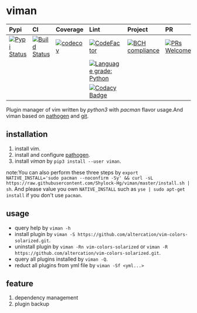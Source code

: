 # viman

|Pypi|CI|Coverage|Lint|Project|PR|
|:--|:--|:--|:--|:--|:--|
|[![Pypi Status](https://img.shields.io/badge/pypi-v0.0.11-brightgreen.svg)](https://pypi.org/project/viman/)|[![Build Status](https://travis-ci.org/Shylock-Hg/viman.svg?branch=master)](https://travis-ci.org/Shylock-Hg/viman)|[![codecov](https://codecov.io/gh/Shylock-Hg/viman/branch/master/graph/badge.svg)](https://codecov.io/gh/Shylock-Hg/viman)|[![CodeFactor](https://www.codefactor.io/repository/github/shylock-hg/viman/badge)](https://www.codefactor.io/repository/github/shylock-hg/viman)|[![BCH compliance](https://bettercodehub.com/edge/badge/Shylock-Hg/viman?branch=master)](https://bettercodehub.com/)|[![PRs Welcome](https://img.shields.io/badge/PRs-welcome-brightgreen.svg?style=flat-square)](http://makeapullrequest.com)|
||||[![Language grade: Python](https://img.shields.io/lgtm/grade/python/g/Shylock-Hg/viman.svg?logo=lgtm&logoWidth=18)](https://lgtm.com/projects/g/Shylock-Hg/viman/context:python)|||
||||[![Codacy Badge](https://api.codacy.com/project/badge/Grade/4bc646603b0847d2aee5c7527a35c8e6)](https://www.codacy.com/app/Shylock-Hg/viman?utm_source=github.com&amp;utm_medium=referral&amp;utm_content=Shylock-Hg/viman&amp;utm_campaign=Badge_Grade)|||

Plugin manager of vim written by *python3* with *pacman* flavor usage.And viman based on [pathogen](https://github.com/tpope/vim-pathogen) and [git](https://github.com/git/git).

## installation

1.  install vim.
2.  install and configure [pathogen](https://github.com/tpope/vim-pathogen).
3.  install *viman* by `pip3 install --user viman`.

note:You can also perform these three steps by `export NATIVE_INSTALL='sudo pacman --noconfirm -Sy' && curl -sL https://raw.githubusercontent.com/Shylock-Hg/viman/master/install.sh | sh`. And please value you own `NATIVE_INSTALL` such as `yse | sudo apt-get install` if you don't use `pacman`.

## usage

-   query help by `viman -h`
-   install plugin by `viman -S https://github.com/altercation/vim-colors-solarized.git`.
-   uninstall plugin by `viman -Rn vim-colors-solarized` or `viman -R https://github.com/altercation/vim-colors-solarized.git`.
-   query all plugins installed by `viman -Q`.
-   reduct all plugins from yml file by `viman -Sf <yml...>`

## feature

1.  dependency management
2.  plugin backup
